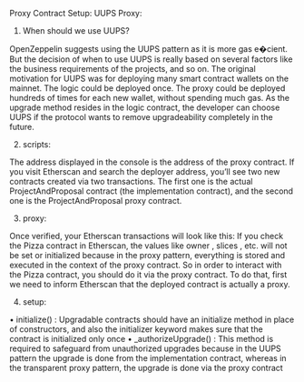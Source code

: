 Proxy Contract Setup: UUPS Proxy:

1. When should we use UUPS?

OpenZeppelin suggests using the UUPS pattern as it is more gas e�cient. But the
decision of when to use UUPS is really based on several factors like the business
requirements of the projects, and so on.
The original motivation for UUPS was for deploying many smart contract wallets on the
mainnet. The logic could be deployed once. The proxy could be deployed hundreds of
times for each new wallet, without spending much gas.
As the upgrade method resides in the logic contract, the developer can choose UUPS if
the protocol wants to remove upgradeability completely in the future.

2. scripts:

The address displayed in the console is the address of the proxy contract. If you visit
Etherscan and search the deployer address, you’ll see two new contracts created via two
transactions. The first one is the actual ProjectAndProposal contract (the implementation contract),
and the second one is the ProjectAndProposal proxy contract.

3. proxy:

Once verified, your Etherscan transactions will look like this:
If you check the Pizza contract in Etherscan, the values like owner , slices , etc. will
not be set or initialized because in the proxy pattern, everything is stored and executed
in the context of the proxy contract.
So in order to interact with the Pizza contract, you should do it via the proxy contract.
To do that, first we need to inform Etherscan that the deployed contract is actually a
proxy.

4. setup:

• initialize() : Upgradable contracts should have an initialize method in
place of constructors, and also the initializer keyword makes sure that the
contract is initialized only once
• _authorizeUpgrade() : This method is required to safeguard from unauthorized
upgrades because in the UUPS pattern the upgrade is done from the
implementation contract, whereas in the transparent proxy pattern, the upgrade
is done via the proxy contract